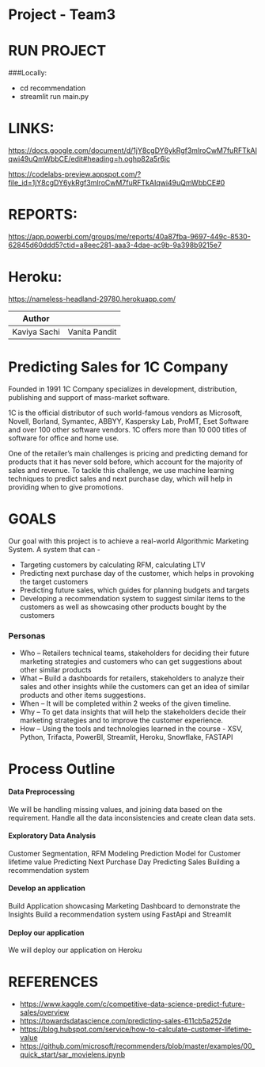 # Project - Team3


# RUN PROJECT

###Locally:

- cd recommendation
- streamlit run main.py

# LINKS:

https://docs.google.com/document/d/1jY8cgDY6ykRgf3mlroCwM7fuRFTkAIqwi49uQmWbbCE/edit#heading=h.oghp82a5r6jc

https://codelabs-preview.appspot.com/?file_id=1jY8cgDY6ykRgf3mlroCwM7fuRFTkAIqwi49uQmWbbCE#0

# REPORTS:

https://app.powerbi.com/groups/me/reports/40a87fba-9697-449c-8530-62845d60ddd5?ctid=a8eec281-aaa3-4dae-ac9b-9a398b9215e7

# Heroku:

https://nameless-headland-29780.herokuapp.com/

| Author |  |
| ------ | ------ |
| Kaviya Sachi | Vanita Pandit |

# Predicting Sales for 1C Company

Founded in 1991 1C Company specializes in development, distribution, publishing and support of mass-market software.

1C is the official distributor of such world-famous vendors as Microsoft, Novell, Borland, Symantec, ABBYY, Kaspersky Lab, ProMT, Eset Software and over 100 other software vendors. 1C offers more than 10 000 titles of software for office and home use.

One of the retailer’s main challenges is pricing and predicting demand for products that it has never sold before, which account for the majority of sales and revenue. To tackle this challenge, we use machine learning techniques to predict sales and next purchase day, which will help in providing when to give promotions. 


# GOALS
Our goal with this project is to achieve a real-world Algorithmic Marketing System.
A system that can -
- Targeting customers by calculating RFM, calculating LTV 
- Predicting next purchase day of the customer, which helps in provoking the target customers
- Predicting future sales, which guides for planning budgets and targets
- Developing a recommendation system to suggest similar items to the customers as well as showcasing other products bought by the customers



### Personas
- Who – Retailers technical teams, stakeholders for deciding their future marketing strategies and customers who can get suggestions about other similar products
- What – Build a dashboards for retailers, stakeholders to analyze their sales and other insights while the customers can get an idea of similar products and other items suggestions.
- When – It will be completed within 2 weeks of the given timeline.
- Why – To get data insights that will help the stakeholders decide their marketing strategies and to improve the customer experience.
- How – Using the tools and technologies learned in the course - XSV, Python, Trifacta, PowerBI, Streamlit, Heroku, Snowflake, FASTAPI


# Process Outline
#### Data Preprocessing
We will be handling missing values, and joining data based on the requirement.
Handle all the data inconsistencies and create clean data sets.

#### Exploratory Data Analysis
Customer Segmentation, RFM Modeling
Prediction Model for Customer lifetime value
Predicting Next Purchase Day 
Predicting Sales
Building a recommendation system

#### Develop an application
Build Application showcasing Marketing Dashboard to demonstrate the Insights
Build a recommendation system using FastApi and Streamlit

#### Deploy our application
We will deploy our application on Heroku


# REFERENCES
- https://www.kaggle.com/c/competitive-data-science-predict-future-sales/overview
- https://towardsdatascience.com/predicting-sales-611cb5a252de
- https://blog.hubspot.com/service/how-to-calculate-customer-lifetime-value
- https://github.com/microsoft/recommenders/blob/master/examples/00_quick_start/sar_movielens.ipynb
















